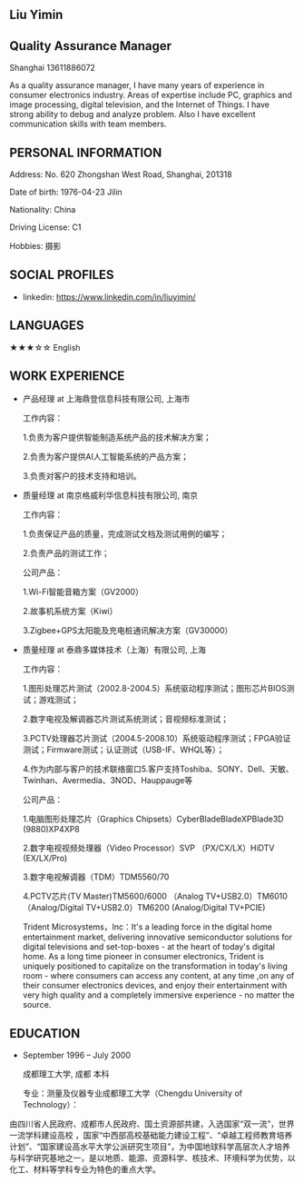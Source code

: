 ## Liu Yimin

## Quality Assurance Manager

Shanghai
13611886072

As a quality assurance manager, I have many years of experience in consumer electronics industry. Areas of expertise include PC, graphics and image processing, digital television, and the Internet of Things. I have strong ability to debug and analyze problem. Also I have excellent communication skills with team members.

## PERSONAL INFORMATION
  Address: No. 620 Zhongshan West Road, Shanghai, 201318
  
  Date of birth: 1976-04-23 Jilin
  
  Nationality: China
  
  Driving License: C1
  
  Hobbies: 摄影

## SOCIAL PROFILES
  * linkedin: https://www.linkedin.com/in/liuyimin/

## LANGUAGES
  ★★★☆☆ English

## WORK EXPERIENCE
  * 产品经理 at 上海鼎登信息科技有限公司, 上海市
    
    工作内容：
    
    1.负责为客户提供智能制造系统产品的技术解决方案；
    
    2.负责为客户提供AI人工智能系统的产品方案；
    
    3.负责对客户的技术支持和培训。

  * 质量经理 at 南京格威利华信息科技有限公司, 南京
    
    工作内容：
    
    1.负责保证产品的质量，完成测试文档及测试用例的编写； 
    
    2.负责产品的测试工作； 
    
    公司产品：
    
    1.Wi-Fi智能音箱方案（GV2000）
    
    2.故事机系统方案（Kiwi）
    
    3.Zigbee+GPS太阳能及充电桩通讯解决方案（GV30000）

  * 质量经理 at 泰鼎多媒体技术（上海）有限公司, 上海
    
    工作内容：
    
    1.图形处理芯片测试（2002.8-2004.5）系统驱动程序测试；图形芯片BIOS测试；游戏测试；
    
    2.数字电视及解调器芯片测试系统测试；音视频标准测试；
    
    3.PCTV处理器芯片测试（2004.5-2008.10）系统驱动程序测试；FPGA验证测试；Firmware测试；认证测试（USB-IF、WHQL等）；
    
    4.作为内部与客户的技术联络窗口5.客户支持Toshiba、SONY、Dell、天敏、Twinhan、Avermedia、3NOD、Hauppauge等
    
    公司产品：
    
    1.电脑图形处理芯片（Graphics Chipsets）CyberBladeBladeXPBlade3D (9880)XP4XP8
    
    2.数字电视视频处理器（Video Processor）SVP （PX/CX/LX）HiDTV (EX/LX/Pro)
    
    3.数字电视解调器（TDM）TDM5560/70
    
    4.PCTV芯片(TV Master)TM5600/6000 （Analog TV+USB2.0）TM6010 （Analog/Digital TV+USB2.0）TM6200 (Analog/Digital TV+PCIE)
    
    Trident Microsystems，Inc：It's a leading force in the digital home entertainment market, delivering innovative semiconductor solutions for digital televisions and set-top-boxes - at the heart of today's digital home. As a long time pioneer in consumer electronics, Trident is uniquely positioned to capitalize on the transformation in today's living room - where consumers can access any content, at any time ,on any of their consumer electronics devices, and enjoy their entertainment with very high quality and a completely immersive experience - no matter the source.


## EDUCATION
  * September 1996 – July 2000
    
    成都理工大学, 成都 本科

    专业：测量及仪器专业成都理工大学（Chengdu University of Technology）：

由四川省人民政府、成都市人民政府、国土资源部共建，入选国家“双一流”，世界一流学科建设高校 ，国家“中西部高校基础能力建设工程”、“卓越工程师教育培养计划”、“国家建设高水平大学公派研究生项目”，为中国地球科学高层次人才培养与科学研究基地之一，是以地质、能源、资源科学、核技术、环境科学为优势，以化工、材料等学科专业为特色的重点大学。

